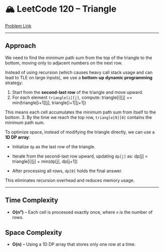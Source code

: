# 🏔️ LeetCode 120 – Triangle

[Problem Link](https://leetcode.com/problems/triangle/)

---

## Approach

We need to find the minimum path sum from the top of the triangle to the bottom, moving only to adjacent numbers on the next row.

Instead of using recursion (which causes heavy call stack usage and can lead to TLE on large inputs), we use a **bottom-up dynamic programming** strategy:

1. Start from the **second-last row** of the triangle and move upward.
2. For each element `triangle[i][j]`, compute:
   triangle[i][j] += min(triangle[i+1][j], triangle[i+1][j+1])

This means each cell accumulates the minimum path sum from itself to the bottom. 3. By the time we reach the top row, `triangle[0][0]` contains the minimum path sum.

To optimize space, instead of modifying the triangle directly, we can use a **1D DP array**:

-   Initialize `dp` as the last row of the triangle.
-   Iterate from the second-last row upward, updating `dp[j]` as:
    dp[j] = triangle[i][j] + min(dp[j], dp[j+1])

-   After processing all rows, `dp[0]` holds the final answer.

This eliminates recursion overhead and reduces memory usage.

---

## Time Complexity

-   **O(n²)** – Each cell is processed exactly once, where `n` is the number of rows.

## Space Complexity

-   **O(n)** – Using a 1D DP array that stores only one row at a time.
